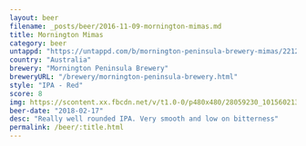```yaml
---
layout: beer
filename: _posts/beer/2016-11-09-mornington-mimas.md
title: Mornington Mimas
category: beer
untappd: "https://untappd.com/b/mornington-peninsula-brewery-mimas/2212179"
country: "Australia"
brewery: "Mornington Peninsula Brewery"
breweryURL: "/brewery/mornington-peninsula-brewery.html"
style: "IPA - Red"
score: 8
img: https://scontent.xx.fbcdn.net/v/t1.0-0/p480x480/28059230_10156021375348745_2000890067030227813_n.jpg?_nc_cat=105&_nc_ht=scontent.xx&oh=38d57f356f193910a2cdf194df23c353&oe=5CB0056E
beer-date: "2018-02-17"
desc: "Really well rounded IPA. Very smooth and low on bitterness"
permalink: /beer/:title.html
---
```

